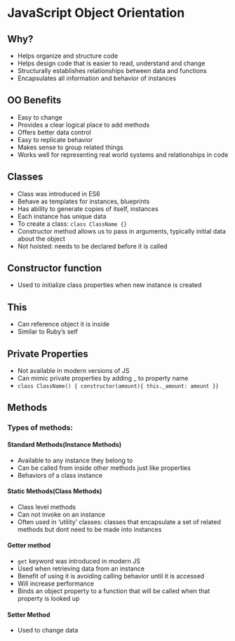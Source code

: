 # JavaScript Object Orientation

## Why?

- Helps organize and structure code
- Helps design code that is easier to read, understand and change
- Structurally establishes relationships between data and functions
- Encapsulates all information and behavior of instances

## OO Benefits

- Easy to change
- Provides a clear logical place to add methods
- Offers better data control
- Easy to replicate behavior
- Makes sense to group related things
- Works well for representing real world systems and relationships in code

## Classes

- Class was introduced in ES6
- Behave as templates for instances, blueprints
- Has ability to generate copies of itself, instances
- Each instance has unique data
- To create a class: `class ClassName {}`
- Constructor method allows us to pass in arguments, typically initial data about the object
- Not hoisted: needs to be declared before it is called

## Constructor function

- Used to initialize class properties when new instance is created

## This

- Can reference object it is inside
- Similar to Ruby’s self

## Private Properties

- Not available in modern versions of JS
- Can mimic private properties by adding _ to property name
- `class ClassName() { constructor(amount){ this._amount: amount }}`

## Methods

### Types of methods:

#### Standard Methods(Instance Methods)

- Available to any instance they belong to
- Can be called from inside other methods just like properties
- Behaviors of a class instance

#### Static Methods(Class Methods)

- Class level methods
- Can not invoke on an instance
- Often used in ‘utility’ classes: classes that encapsulate a set of related methods but dont need to be made into instances

#### Getter method

- `get` keyword was introduced in modern JS
- Used when retrieving data from an instance
- Benefit of using it is avoiding calling behavior until it is accessed
- Will increase performance
- Binds an object property to a function that will be called when that property is looked up

#### Setter Method

- Used to change data
